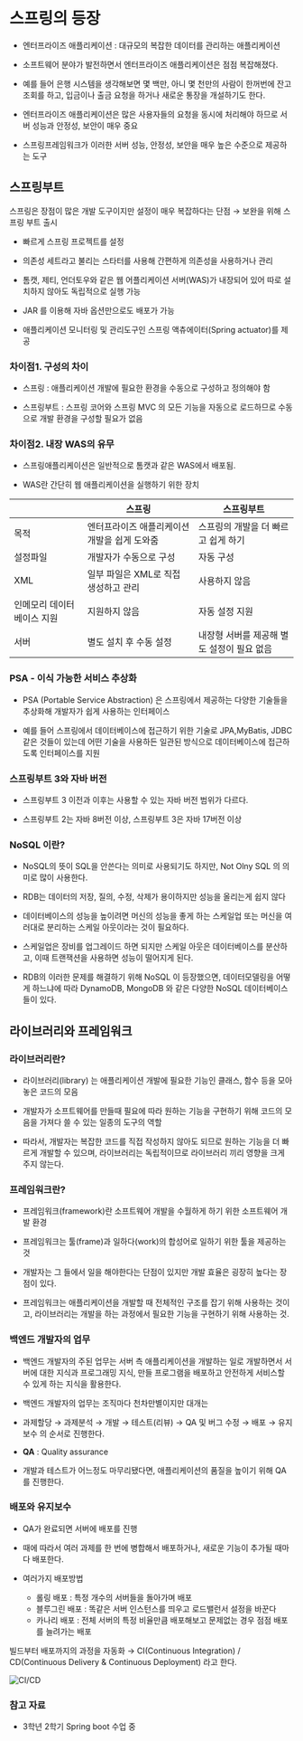 # 스프링의 등장

- 엔터프라이즈 애플리케이션 : 대규모의 복잡한 데이터를 관리하는 애플리케이션

- 소프트웨어 분야가 발전하면서 엔터프라이즈 애플리케이션은 점점 복잡해졌다.

- 예를 들어 은행 시스템을 생각해보면 몇 백만, 아니 몇 천만의 사람이 한꺼번에 잔고 조회를 하고, 입금이나 출금 요청을 하거나 새로운 통장을 개설하기도 한다.

- 엔터프라이즈 애플리케이션은 많은 사용자들의 요청을 동시에 처리해야 하므로 서버 성능과 안정성, 보안이 매우 중요

- 스프링프레임워크가 이러한 서버 성능, 안정성, 보안을 매우 높은 수준으로 제공하는 도구

## 스프링부트

스프링은 장점이 많은 개발 도구이지만 설정이 매우 복잡하다는 단점 → 보완을 위해 스프링 부트 출시

- 빠르게 스프링 프로젝트를 설정

- 의존성 세트라고 불리는 스타터를 사용해 간편하게 의존성을 사용하거나 관리

- 톰캣, 제티, 언더토우와 같은 웹 어플리케이션 서버(WAS)가 내장되어 있어 따로 설치하지 않아도 독립적으로 실행 가능

- JAR 를 이용해 자바 옵션만으로도 배포가 가능

- 애플리케이션 모니터링 및 관리도구인 스프링 액츄에이터(Spring actuator)를 제공

### 차이점1. 구성의 차이

- 스프링 : 애플리케이션 개발에 필요한 환경을 수동으로 구성하고 정의해야 함

- 스프링부트 :  스프링 코어와 스프링 MVC 의 모든 기능을 자동으로 로드하므로 수동으로 개발 환경을 구성할 필요가 없음

### 차이점2. 내장 WAS의 유무

- 스프링애플리케이션은 일반적으로 톰캣과 같은 WAS에서 배포됨.

- WAS란 간단히 웹 애플리케이션을 실행하기 위한 장치

|  | 스프링 | 스프링부트 |
| --- | --- | --- |
| 목적 | 엔터프라이즈 애플리케이션 개발을 쉽게 도와줌 | 스프링의 개발을 더 빠르고 쉽게 하기 |
| 설정파일 | 개발자가 수동으로 구성 | 자동 구성 |
| XML | 일부 파일은 XML로 직접 생성하고 관리 | 사용하지 않음 |
| 인메모리 데이터베이스 지원 | 지원하지 않음 | 자동 설정 지원 |
| 서버 | 별도 설치 후 수동 설정 | 내장형 서버를 제공해 별도 설정이 필요 없음 |

### PSA - 이식 가능한 서비스 추상화

- PSA (Portable Service Abstraction) 은 스프링에서 제공하는 다양한 기술들을 추상화해 개발자가 쉽게 사용하는 인터페이스

- 예를 들어 스프링에서 데이터베이스에 접근하기 위한 기술로 JPA,MyBatis, JDBC같은 것들이 있는데 어떤 기술을 사용하든 일관된 방식으로 데이터베이스에 접근하도록 인터페이스를 지원

### 스프링부트 3와 자바 버전

- 스프링부트 3 이전과 이후는 사용할 수 있는 자바 버전 범위가 다르다.

- 스프링부트 2는 자바 8버전 이상, 스프링부트 3은 자바 17버전 이상

### NoSQL 이란?

- NoSQL의 뜻이 SQL을 안쓴다는 의미로 사용되기도 하지만, Not Olny SQL 의 의미로 많이 사용한다.

- RDB는 데이터의 저장, 질의, 수정, 삭제가 용이하지만 성능을 올리는게 쉽지 않다

- 데이터베이스의 성능을 높이려면 머신의 성능을 좋게 하는 스케일업 또는 머신을 여러대로 분리하는 스케일 아웃이라는 것이 필요하다.

- 스케일업은 장비를 업그레이드 하면 되지만 스케일 아웃은 데이터베이스를 분산하고, 이때 트랜잭션을 사용하면 성능이 떨어지게 된다.

- RDB의 이러한 문제를 해결하기 위해 NoSQL 이 등장했으면, 데이터모델링을 어떻게 하느냐에 따라 DynamoDB, MongoDB 와 같은 다양한 NoSQL 데이터베이스들이 있다.

## 라이브러리와 프레임워크

### 라이브러리란?

- 라이브러리(library) 는 애플리케이션 개발에 필요한 기능인 클래스, 함수 등을 모아놓은 코드의 모음

- 개발자가 소프트웨어를 만들때 필요에 따라 원하는 기능을 구현하기 위해 코드의 모음을 가져다 쓸 수 있는 일종의 도구의 역할

- 따라서, 개발자는 복잡한 코드를 직접 작성하지 않아도 되므로 원하는 기능을 더 빠르게 개발할 수 있으며, 라이브러리는 독립적이므로 라이브러리 끼리 영향을 크게 주지 않는다.

### 프레임워크란?

- 프레임워크(framework)란 소프트웨어 개발을 수월하게 하기 위한 소프트웨어 개발 환경

- 프레임워크는 툴(frame)과 일하다(work)의 합성어로 일하기 위한 툴을 제공하는 것

- 개발자는 그 들에서 일을 해야한다는 단점이 있지만 개발 효율은 굉장히 높다는 장점이 있다.

- 프레임워크는 애플리케이션을 개발할 때 전체적인 구조를 잡기 위해 사용하는 것이고, 라이브러리는 개발을 하는 과정에서 필요한 기능을 구현하기 위해 사용하는 것.

### 백엔드 개발자의 업무

- 백엔드 개발자의 주된 업무는 서버 측 애플리케이션을 개발하는 일로 개발하면서 서버에 대한 지식과 프로그래밍 지식, 만들 프로그램을 배포하고 안전하게 서비스할 수 있게 하는 지식을 활용한다. 

- 백엔드 개발자의 업무는 조직마다 천차만별이지만 대개는

- 과제할당 → 과제분석 → 개발 → 테스트(리뷰) → QA 및 버그 수정 → 배포 → 유지보수 의 순서로 진행한다.

- **QA** : Quality assurance

- 개발과 테스트가 어느정도 마무리됐다면, 애플리케이션의 품질을 높이기 위해 QA를 진행한다.

### 배포와 유지보수

- QA가 완료되면 서버에 배포를 진행

- 때에 따라서 여러 과제를 한 번에 병합해서 배포하거나, 새로운 기능이 추가될 때마다 배포한다.

- 여러가지 배포방법

    - 롤링 배포 : 특정 개수의 서버들을 돌아가며 배포
    - 블루그린 배포 : 똑같은 서버 인스턴스를 띄우고 로드밸런서 설정을 바꾼다
    - 카나리 배포 : 전체 서버의 특정 비율만큼 배포해보고 문제없는 경우 점점 배포를 늘려가는 배포

빌드부터 배포까지의 과정을 자동화 → CI(Continuous Integration) / CD(Continuous Delivery & Continuous Deployment) 라고 한다.

![CI/CD](https://java-spring-2023.notion.site/image/https%3A%2F%2Fs3-us-west-2.amazonaws.com%2Fsecure.notion-static.com%2F256e39c1-7125-4980-aeef-7eb25b8d9468%2FUntitled.png?table=block&id=3c42419c-3621-4b4e-b69e-87b560aae71f&spaceId=63b6baa8-b96f-449e-bec4-84bdef41c72e&width=2000&userId=&cache=v2)

### 참고 자료

- 3학년 2학기 Spring boot 수업 중
